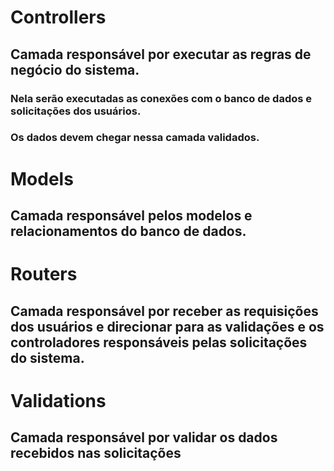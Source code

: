 # Controllers
## Camada responsável por executar as regras de negócio do sistema.

### Nela serão executadas as conexões com o banco de dados e solicitações dos usuários.
### Os dados devem chegar nessa camada validados.

# Models
## Camada responsável pelos modelos e relacionamentos do banco de dados.

# Routers
## Camada responsável por receber as requisições dos usuários e direcionar para as validações e os controladores responsáveis pelas solicitações do sistema.

# Validations
## Camada responsável por validar os dados recebidos nas solicitações